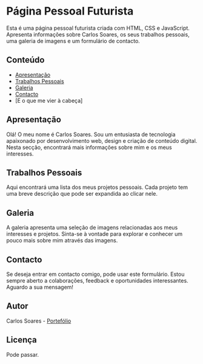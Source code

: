 # Página Pessoal Futurista

Esta é uma página pessoal futurista criada com HTML, CSS e JavaScript. Apresenta informações sobre Carlos Soares, os seus trabalhos pessoais, uma galeria de imagens e um formulário de contacto.

## Conteúdo

- [Apresentação](#apresentação)
- [Trabalhos Pessoais](#trabalhos-pessoais)
- [Galeria](#galeria)
- [Contacto](#contacto)
- [E o que me vier à cabeça]

## Apresentação

Olá! O meu nome é Carlos Soares. Sou um entusiasta de tecnologia apaixonado por desenvolvimento web, design e criação de conteúdo digital. Nesta secção, encontrará mais informações sobre mim e os meus interesses.

## Trabalhos Pessoais

Aqui encontrará uma lista dos meus projetos pessoais. Cada projeto tem uma breve descrição que pode ser expandida ao clicar nele.

## Galeria

A galeria apresenta uma seleção de imagens relacionadas aos meus interesses e projetos. Sinta-se à vontade para explorar e conhecer um pouco mais sobre mim através das imagens.

## Contacto

Se deseja entrar em contacto comigo, pode usar este formulário. Estou sempre aberto a colaborações, feedback e oportunidades interessantes. Aguardo a sua mensagem!

## Autor

Carlos Soares - [Portefólio](https://imcsm.com)

## Licença

Pode passar.
